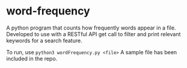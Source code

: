 # word-frequency

A python program that counts how frequently words appear in a file. Developed to use with a RESTful API get call to filter and print relevant keywords for a search feature.

To run, use `python3 wordFrequency.py <file>`
A sample file has been included in the repo.
